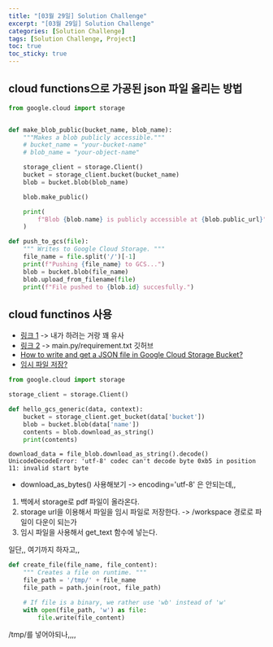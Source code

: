 ```yaml
---
title: "[03월 29일] Solution Challenge"
excerpt: "[03월 29일] Solution Challenge"
categories: [Solution Challenge]
tags: [Solution Challenge, Project]
toc: true
toc_sticky: true
---
```


## cloud functions으로 가공된 json 파일 올리는 방법

```py
from google.cloud import storage


def make_blob_public(bucket_name, blob_name):
    """Makes a blob publicly accessible."""
    # bucket_name = "your-bucket-name"
    # blob_name = "your-object-name"

    storage_client = storage.Client()
    bucket = storage_client.bucket(bucket_name)
    blob = bucket.blob(blob_name)

    blob.make_public()

    print(
        f"Blob {blob.name} is publicly accessible at {blob.public_url}"
    )
```

```py
def push_to_gcs(file):
    """ Writes to Google Cloud Storage. """
    file_name = file.split('/')[-1]
    print(f"Pushing {file_name} to GCS...")
    blob = bucket.blob(file_name)
    blob.upload_from_filename(file)
    print(f"File pushed to {blob.id} succesfully.")
```

## cloud functinos 사용

- [링크 1](https://lukasschwab.me/blog/gen/cloud-function-pdf-processing.html#fnref2) -> 내가 하려는 거랑 꽤 유사
- [링크 2](https://github.com/GoogleCloudPlatform/document-ai-samples/blob/main/fraud-detection-python/cloud-functions/process-invoices/main.py) -> main.py/requirement.txt 깃허브
- [How to write and get a JSON file in Google Cloud Storage Bucket?](https://medium.com/analytics-vidhya/how-to-write-and-get-a-json-file-in-google-cloud-storage-when-deploying-flask-api-in-google-app-9121fa936d85)
- [임시 파일 저장?](https://medium.com/@hpoleselo/writing-files-within-a-cloud-function-tmp-to-the-rescue-a47a6b482758)

```py
from google.cloud import storage

storage_client = storage.Client()

def hello_gcs_generic(data, context):
    bucket = storage_client.get_bucket(data['bucket'])
    blob = bucket.blob(data['name'])
    contents = blob.download_as_string()
    print(contents)
```

```
download_data = file_blob.download_as_string().decode() UnicodeDecodeError: 'utf-8' codec can't decode byte 0xb5 in position 11: invalid start byte
```

- download_as_bytes() 사용해보기 -> encoding='utf-8' 은 안되는데,, <br>

1. 백에서 storage로 pdf 파일이 올라온다.
2. storage url을 이용해서 파일을 임시 파일로 저장한다. -> /workspace 경로로 파일이 다운이 되는가
3. 임시 파일을 사용해서 get_text 함수에 넣는다. <br>

일단,, 여기까지 하자고,,

```py
def create_file(file_name, file_content):
    """ Creates a file on runtime. """
    file_path = '/tmp/' + file_name
    file_path = path.join(root, file_path)

    # If file is a binary, we rather use 'wb' instead of 'w'
    with open(file_path, 'w') as file:
        file.write(file_content)
```

/tmp/를 넣어야되나,,,,
